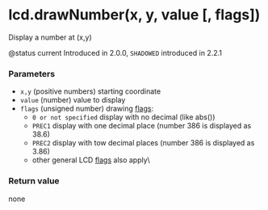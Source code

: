 # lcd.drawNumber(x, y, value \[, flags])

Display a number at (x,y)

@status current Introduced in 2.0.0, `SHADOWED` introduced in 2.2.1

### Parameters

* `x,y` (positive numbers) starting coordinate
* `value` (number) value to display
* `flags` (unsigned number) drawing [flags](../constants/flags-and-pattern-constants.md):
  * `0 or not specified` display with no decimal (like abs())
  * `PREC1` display with one decimal place (number 386 is displayed as 38.6)
  * `PREC2` display with tow decimal places (number 386 is displayed as 3.86)
  * other general LCD [flags](../constants/flags-and-pattern-constants.md) also apply\


### Return value

none
